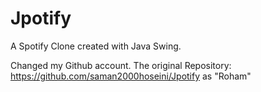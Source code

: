 # Jpotify
A Spotify Clone created with Java Swing.

Changed my Github account. The original Repository: https://github.com/saman2000hoseini/Jpotify as "Roham"
